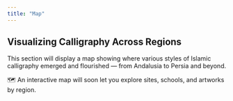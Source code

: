 ```yaml
---
title: "Map"
---
```


## Visualizing Calligraphy Across Regions

This section will display a map showing where various styles of Islamic calligraphy emerged and flourished — from Andalusia to Persia and beyond.

🗺️ An interactive map will soon let you explore sites, schools, and artworks by region.

